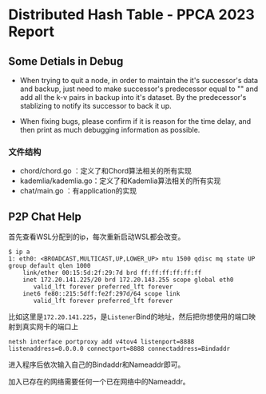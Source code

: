 # Distributed Hash Table - PPCA 2023  Report

## Some Detials in Debug
* When trying to quit a node, in order to maintain the it's successor's data and backup, just need to make successor's predecessor equal to "" and add all the k-v pairs in backup into it's dataset. By the predecessor's stablizing to notify its successor to back it up.

* When fixing bugs, please confirm if it is reason for the time delay, and then print as much debugging information as possible.

### 文件结构

* chord/chord.go			：定义了和Chord算法相关的所有实现
* kademlia/kademlia.go：定义了和Kademlia算法相关的所有实现
* chat/main.go				 ：有application的实现

## P2P Chat Help

首先查看WSL分配到的ip，每次重新启动WSL都会改变。

```
$ ip a
1: eth0: <BROADCAST,MULTICAST,UP,LOWER_UP> mtu 1500 qdisc mq state UP group default qlen 1000
    link/ether 00:15:5d:2f:29:7d brd ff:ff:ff:ff:ff:ff
    inet 172.20.141.225/20 brd 172.20.143.255 scope global eth0
       valid_lft forever preferred_lft forever
    inet6 fe80::215:5dff:fe2f:297d/64 scope link
       valid_lft forever preferred_lft forever
```

比如这里是`172.20.141.225`，是`Listener`Bind的地址，然后把你想使用的端口映射到真实网卡的端口上

```
netsh interface portproxy add v4tov4 listenport=8888 listenaddress=0.0.0.0 connectport=8888 connectaddress=Bindaddr
```

进入程序后依次输入自己的Bindaddr和Nameaddr即可。

加入已存在的网络需要任何一个已在网络中的Nameaddr。